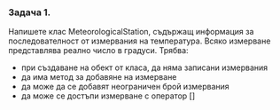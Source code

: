 ### Задача 1.

Напишете клас MeteorologicalStation, съдържащ информация за последователност от измервания на температура.
Всяко измерване представлява реално число в градуси. Трябва:

- при създаване на обект от класа, да няма записани измервания
- да има метод за добавяне на измерване
- да може да се добавят неограничен брой измервания
- да може се достъпи измерване с оператор []
